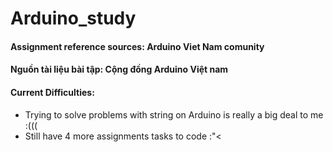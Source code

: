 # Arduino_study


#### Assignment reference sources: Arduino Viet Nam comunity
#### Nguồn tài liệu bài tập: Cộng đồng Arduino Việt nam

#### Current Difficulties:
- Trying to solve problems with string on Arduino is really a big deal to me :(((
- Still have 4 more assignments tasks to code :"< 
